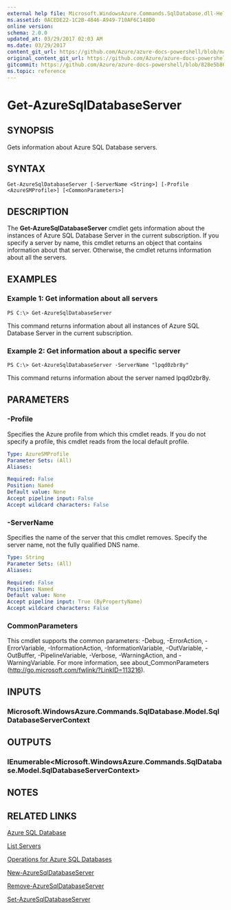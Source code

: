 ```yaml
---
external help file: Microsoft.WindowsAzure.Commands.SqlDatabase.dll-Help.xml
ms.assetid: 0ACEDE22-1C2B-4846-A949-710AF6C148D0
online version:
schema: 2.0.0
updated_at: 03/29/2017 02:03 AM
ms.date: 03/29/2017
content_git_url: https://github.com/Azure/azure-docs-powershell/blob/master/azureps-cmdlets-docs/ServiceManagement/Azure/v3.7.0/Get-AzureSqlDatabaseServer.md
original_content_git_url: https://github.com/Azure/azure-docs-powershell/blob/master/azureps-cmdlets-docs/ServiceManagement/Azure/v3.7.0/Get-AzureSqlDatabaseServer.md
gitcommit: https://github.com/Azure/azure-docs-powershell/blob/828e5b8648af6bdf3119ffe0cd409647f00de183
ms.topic: reference
---
```


# Get-AzureSqlDatabaseServer

## SYNOPSIS
Gets information about Azure SQL Database servers.

## SYNTAX

```
Get-AzureSqlDatabaseServer [-ServerName <String>] [-Profile <AzureSMProfile>] [<CommonParameters>]
```

## DESCRIPTION
The **Get-AzureSqlDatabaseServer** cmdlet gets information about the instances of Azure SQL Database Server in the current subscription.
If you specify a server by name, this cmdlet returns an object that contains information about that server.
Otherwise, the cmdlet returns information about all the servers.

## EXAMPLES

### Example 1: Get information about all servers
```
PS C:\> Get-AzureSqlDatabaseServer
```

This command returns information about all instances of Azure SQL Database Server in the current subscription.

### Example 2: Get information about a specific server
```
PS C:\> Get-AzureSqlDatabaseServer -ServerName "lpqd0zbr8y"
```

This command returns information about the server named lpqd0zbr8y.

## PARAMETERS

### -Profile
Specifies the Azure profile from which this cmdlet reads.
If you do not specify a profile, this cmdlet reads from the local default profile.

```yaml
Type: AzureSMProfile
Parameter Sets: (All)
Aliases: 

Required: False
Position: Named
Default value: None
Accept pipeline input: False
Accept wildcard characters: False
```

### -ServerName
Specifies the name of the server that this cmdlet removes.
Specify the server name, not the fully qualified DNS name.

```yaml
Type: String
Parameter Sets: (All)
Aliases: 

Required: False
Position: Named
Default value: None
Accept pipeline input: True (ByPropertyName)
Accept wildcard characters: False
```

### CommonParameters
This cmdlet supports the common parameters: -Debug, -ErrorAction, -ErrorVariable, -InformationAction, -InformationVariable, -OutVariable, -OutBuffer, -PipelineVariable, -Verbose, -WarningAction, and -WarningVariable. For more information, see about_CommonParameters (http://go.microsoft.com/fwlink/?LinkID=113216).

## INPUTS

### Microsoft.WindowsAzure.Commands.SqlDatabase.Model.SqlDatabaseServerContext

## OUTPUTS

### IEnumerable\<Microsoft.WindowsAzure.Commands.SqlDatabase.Model.SqlDatabaseServerContext\>

## NOTES

## RELATED LINKS

[Azure SQL Database](https://azure.microsoft.com/en-us/services/sql-database/)

[List Servers](https://msdn.microsoft.com/en-us/library/azure/dn505702.aspx)

[Operations for Azure SQL Databases](https://msdn.microsoft.com/en-us/library/azure/dn505719.aspx)

[New-AzureSqlDatabaseServer](./New-AzureSqlDatabaseServer.md)

[Remove-AzureSqlDatabaseServer](./Remove-AzureSqlDatabaseServer.md)

[Set-AzureSqlDatabaseServer](./Set-AzureSqlDatabaseServer.md)


